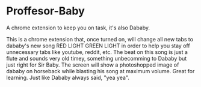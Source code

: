 # Proffesor-Baby
A chrome extension to keep you on task, it's also Dababy.

This is a chrome extension that, once turned on, will change all new tabs to dababy's new song RED LIGHT GREEN LIGHT in order to help you stay off unnecessary tabs like youtube, reddit, etc. The beat on this song is just a flute and sounds very old timey, something unbecomming to Dababy but just right for Sir Baby. The screen will show a photoshopped image of dababy on horseback while blasting his song at maximum volume. Great for learning. Just like Dababy always said, "yea yea".
